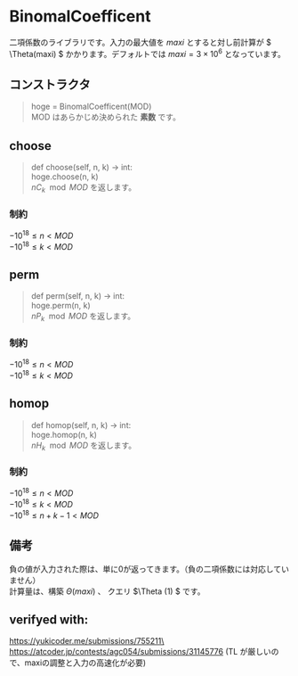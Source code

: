 # BinomalCoefficent
二項係数のライブラリです。入力の最大値を $maxi$ とすると対し前計算が $ \Theta(maxi) $ かかります。デフォルトでは $maxi = 3 \times 10^6$ となっています。

## コンストラクタ
>hoge = BinomalCoefficent(MOD)\
MOD はあらかじめ決められた <strong>素数</strong> です。



## choose
>def choose(self, n, k) -> int:\
>hoge.choose(n, k)\
${}n C_k  \mod MOD$ を返します。

### 制約
$-10^{18} \le n < MOD$\
$-10^{18} \le k < MOD$

## perm
>def perm(self, n, k) -> int:\
>hoge.perm(n, k)\
${}n P_k  \mod MOD$ を返します。

### 制約
$-10^{18} \le n < MOD$\
$-10^{18} \le k < MOD$

## homop
>def homop(self, n, k) -> int:\
>hoge.homop(n, k)\
${}n H_k  \mod MOD$ を返します。

### 制約
$-10^{18} \le n < MOD$\
$-10^{18} \le k < MOD$\
$-10^{18} \le n + k - 1 < MOD$

## 備考
負の値が入力された際は、単に0が返ってきます。（負の二項係数には対応していません）\
計算量は、構築 $\Theta (maxi)$ 、 クエリ $\Theta (1) $ です。

## verifyed with:
https://yukicoder.me/submissions/755211\
https://atcoder.jp/contests/agc054/submissions/31145776 (TL が厳しいので、maxiの調整と入力の高速化が必要)
